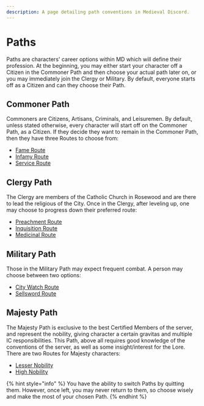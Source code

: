 ```yaml
---
description: A page detailing path conventions in Medieval Discord.
---
```


# Paths

Paths are characters' career options within MD which will define their profession. At the beginning, you may either start your character off a Citizen in the Commoner Path and then choose your actual path later on, or you may immediately join the Clergy or Military. By default, everyone starts off as a Citizen and can they choose their Path.

##  Commoner Path

Commoners are Citizens, Artisans, Criminals, and Leisuremen. By default, unless stated otherwise, every character will start off on the Commoner Path, as a Citizen. If they decide they want to remain in the Commoner Path, then they have three Routes to choose from:

* [Fame Route](../../commoner/fame/)
* [Infamy Route](../../commoner/infamy/)
* [Service Route](../../commoner/service/)

## Clergy Path

The Clergy are members of the Catholic Church in Rosewood and are there to lead the religious of the City. Once in the Clergy, after leveling up, one may choose to progress down their preferred route:

* [Preachment Route](../../clergy-path/preachment.md)
* [Inquisition Route](../../clergy-path/inquisition.md)
* [Medicinal Route](../../clergy-path/medicinal.md)

## Military Path

Those in the Military Path may expect frequent combat. A person may choose between two options:

* [City Watch Route](../../military-path/city-watch.md)
* [Sellsword Route](../../military-path/sellsword.md)

## Majesty Path

The Majesty Path is exclusive to the best Certified Members of the server, and represent the nobility, giving character a certain gravitas and multiple IC responsibilities. This Path, above all requires good knowledge of the conventions of the server, as well as some insight/interest for the Lore. There are two Routes for Majesty characters:

* [Lesser Nobility](../../majesty-path/lesser-nobility.md)
* [High Nobility](../../majesty-path/high-nobility.md)

{% hint style="info" %}
You have the ability to switch Paths by quitting them. However, once left, you may never return to them, so choose wisely and make the most of your chosen Path.
{% endhint %}


